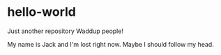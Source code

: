 # hello-world
Just another repository
Waddup people!

My name is Jack and I'm lost right now. Maybe I should follow my head.
